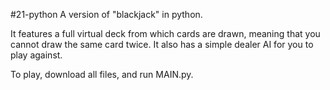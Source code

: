 #21-python
A version of "blackjack" in python.

It features a full virtual deck from which cards are drawn, meaning that you cannot draw the same card twice. It also has a simple dealer AI for you to play against.

To play, download all files, and run MAIN.py.